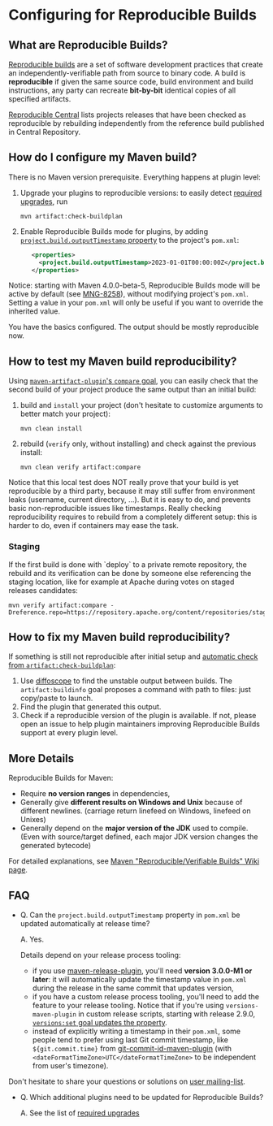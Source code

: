 <!--
Licensed to the Apache Software Foundation (ASF) under one
or more contributor license agreements.  See the NOTICE file
distributed with this work for additional information
regarding copyright ownership.  The ASF licenses this file
to you under the Apache License, Version 2.0 (the
"License"); you may not use this file except in compliance
with the License.  You may obtain a copy of the License at

http://www.apache.org/licenses/LICENSE-2.0

Unless required by applicable law or agreed to in writing,
software distributed under the License is distributed on an
"AS IS" BASIS, WITHOUT WARRANTIES OR CONDITIONS OF ANY
KIND, either express or implied.  See the License for the
specific language governing permissions and limitations
under the License.
-->

# Configuring for Reproducible Builds

## What are Reproducible Builds?

[Reproducible builds](https://reproducible-builds.org/) are a set of software development practices that create an independently-verifiable path from source to binary code. A build is **reproducible** if given the same source code, build environment and build instructions, any party can recreate **bit-by-bit** identical copies of all specified artifacts.

[Reproducible Central](https://github.com/jvm-repo-rebuild/reproducible-central) lists projects releases that have been checked as reproducible by rebuilding independently from the reference build published in Central Repository.

## How do I configure my Maven build?

There is no Maven version prerequisite. Everything happens at plugin level:

1. Upgrade your plugins to reproducible versions: to easily detect [required upgrades](/plugins/maven-artifact-plugin/plugin-issues.html), run

   ```
   mvn artifact:check-buildplan
   ```
2. Enable Reproducible Builds mode for plugins, by adding [`project.build.outputTimestamp` property](https://cwiki.apache.org/confluence/pages/viewpage.action?pageId=74682318#Reproducible/VerifiableBuilds-OutputArchiveEntriesTimestamp) to the project's `pom.xml`:

   ```xml
      <properties>
        <project.build.outputTimestamp>2023-01-01T00:00:00Z</project.build.outputTimestamp>
      </properties>
   ```

Notice: starting with Maven 4.0.0-beta-5, Reproducible Builds mode will be active by default (see [MNG-8258](https://issues.apache.org/jira/browse/MNG-8258)), without modifying project's `pom.xml`. Setting a value in your `pom.xml` will only be useful if you want to override the inherited value.

You have the basics configured. The output should be mostly reproducible now.

## How to test my Maven build reproducibility?

Using [`maven-artifact-plugin`'s `compare` goal](/plugins/maven-artifact-plugin/compare-mojo.html), you can easily check that the second build of your project produce the same output than an initial build:

1. build and `install` your project (don't hesitate to customize arguments to better match your project):

   ```
   mvn clean install 
   ```
2. rebuild (`verify` only, without installing) and check against the previous install:

   ```
   mvn clean verify artifact:compare
   ```

Notice that this local test does NOT really prove that your build is yet reproducible by a third party, because it may still suffer from environment leaks (username, current directory, ...). But it is easy to do, and prevents basic non-reproducible issues like timestamps. Really checking reproducibility requires to rebuild from a completely different setup: this is harder to do, even if containers may ease the task.

### Staging

If the first build is done with \`deploy\` to a private remote repository, the rebuild and its verification can be done by someone else referencing the staging location, like for example at Apache during votes on staged releases candidates:

```
mvn verify artifact:compare -Dreference.repo=https://repository.apache.org/content/repositories/staging/
```

## How to fix my Maven build reproducibility?

If something is still not reproducible after initial setup and [automatic check from `artifact:check-buildplan`](/plugins/maven-artifact-plugin/plugin-issues.html):

1. Use [diffoscope](https://diffoscope.org/) to find the unstable output between builds. The `artifact:buildinfo` goal proposes a command with path to files: just copy/paste to launch.
2. Find the plugin that generated this output.
3. Check if a reproducible version of the plugin is available. If not, please open an issue to help plugin maintainers improving Reproducible Builds support at every plugin level.

## More Details

Reproducible Builds for Maven:

- Require **no version ranges** in dependencies,
- Generally give **different results on Windows and Unix** because of different newlines. (carriage return linefeed on Windows, linefeed on Unixes)
- Generally depend on the **major version of the JDK** used to compile. (Even with source/target defined, each major JDK version changes the generated bytecode)

For detailed explanations, see [Maven "Reproducible/Verifiable Builds" Wiki page](https://s.apache.org/reproducible-builds).

## FAQ

- Q. Can the `project.build.outputTimestamp` property in `pom.xml` be updated automatically at release time?

  A. Yes.

  Details depend on your release process tooling:

  - if you use [maven-release-plugin](/plugins/maven-release-plugin/), you'll need **version 3.0.0-M1 or later**: it will automatically update the timestamp value in `pom.xml` during the release in the same commit that updates version,
  - if you have a custom release process tooling, you'll need to add the feature to your release tooling. Notice that if you're using `versions-maven-plugin` in custom release scripts, starting with release 2.9.0, [`versions:set` goal updates the property](https://github.com/mojohaus/versions-maven-plugin/issues/453).
  - instead of explicitly writing a timestamp in their `pom.xml`, some people tend to prefer using last Git commit timestamp, like `${git.commit.time}` from [git-commit-id-maven-plugin](https://github.com/git-commit-id/git-commit-id-maven-plugin) (with `<dateFormatTimeZone>UTC</dateFormatTimeZone>` to be independent from user's timezone).

Don't hesitate to share your questions or solutions on [user mailing-list](/mailing-lists.html).

- Q. Which additional plugins need to be updated for Reproducible Builds?

  A. See the list of [required upgrades](/plugins/maven-artifact-plugin/plugin-issues.html)
